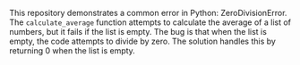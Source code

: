 This repository demonstrates a common error in Python: ZeroDivisionError. The `calculate_average` function attempts to calculate the average of a list of numbers, but it fails if the list is empty. The bug is that when the list is empty, the code attempts to divide by zero. The solution handles this by returning 0 when the list is empty.